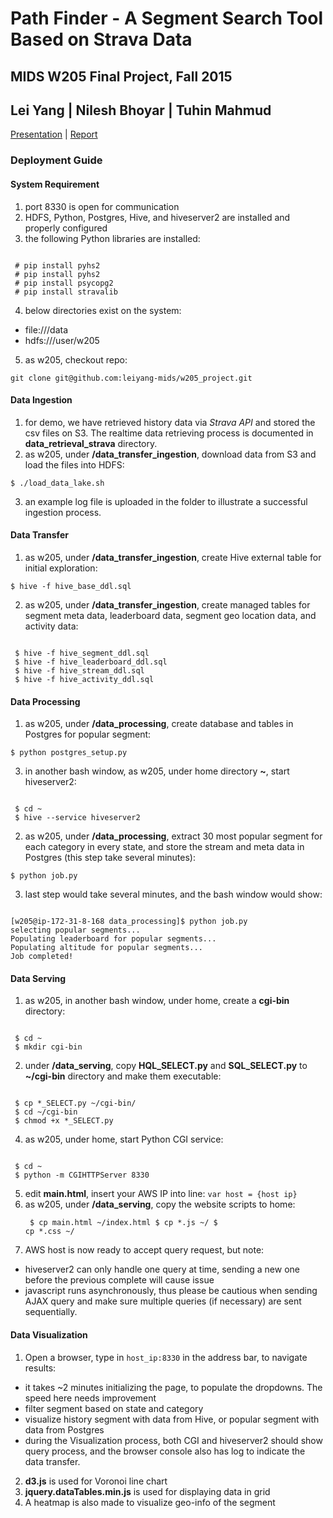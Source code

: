 # Path Finder - A Segment Search Tool Based on Strava Data
## MIDS W205 Final Project, Fall 2015
## Lei Yang | Nilesh Bhoyar | Tuhin Mahmud

[Presentation](https://docs.google.com/presentation/d/1pim14yNgvikb0B_u9qBCHCCKgfz6F1oQElEXCFS8BZs/edit?usp=sharing) | [Report](https://docs.google.com/document/d/1Re0OAcl693crMTo4GkVPOpoh8rliut2znPDM0IlNpRE/edit?usp=sharing)

### Deployment Guide
#### System Requirement
1. port 8330 is open for communication
2. HDFS, Python, Postgres, Hive, and hiveserver2 are installed and properly configured
3. the following Python libraries are installed:
<pre><code>
 # pip install pyhs2
 # pip install pyhs2
 # pip install psycopg2
 # pip install stravalib
</code></pre>
4. below directories exist on the system:
 - file:///data
 - hdfs:///user/w205
5. as w205, checkout repo:
<pre><code>git clone git@github.com:leiyang-mids/w205_project.git</code></pre>

#### Data Ingestion
1. for demo, we have retrieved history data via *Strava API* and stored the csv files on S3. The realtime data retrieving process is documented in **data_retrieval_strava** directory.
2. as w205, under **/data_transfer_ingestion**, download data from S3 and load the files into HDFS:
<pre><code>$ ./load_data_lake.sh</code></pre>
3. an example log file is uploaded in the folder to illustrate a successful ingestion process.

#### Data Transfer
1. as w205, under **/data_transfer_ingestion**, create Hive external table for initial exploration:       
<pre><code>$ hive -f hive_base_ddl.sql</code></pre>
2. as w205, under **/data_transfer_ingestion**, create managed tables for segment meta data, leaderboard data, segment geo location data, and activity data:
<pre><code>
 $ hive -f hive_segment_ddl.sql
 $ hive -f hive_leaderboard_ddl.sql
 $ hive -f hive_stream_ddl.sql
 $ hive -f hive_activity_ddl.sql
</code></pre>

#### Data Processing
1. as w205, under **/data_processing**, create database and tables in Postgres for popular segment:
<pre><code>$ python postgres_setup.py</code></pre>
3. in another bash window, as w205, under home directory **~**, start hiveserver2:
<pre><code>
 $ cd ~
 $ hive --service hiveserver2
</code></pre>
2. as w205, under **/data_processing**, extract 30 most popular segment for each category in every state, and store the stream and meta data in Postgres (this step take several minutes):
<pre><code>$ python job.py</code></pre>
3. last step would take several minutes, and the bash window would show:
<pre><code>
[w205@ip-172-31-8-168 data_processing]$ python job.py
selecting popular segments...
Populating leaderboard for popular segments...
Populating altitude for popular segments...
Job completed!
</code></pre>

#### Data Serving
1. as w205, in another bash window, under home, create a **cgi-bin** directory:
<pre><code>
 $ cd ~
 $ mkdir cgi-bin
</code></pre>
2. under **/data_serving**, copy **HQL_SELECT.py** and **SQL_SELECT.py** to **~/cgi-bin** directory and make them executable:
<pre><code>
 $ cp *_SELECT.py ~/cgi-bin/
 $ cd ~/cgi-bin
 $ chmod +x *_SELECT.py      
</code></pre>
4. as w205, under home, start Python CGI service:
<pre><code>
 $ cd ~
 $ python -m CGIHTTPServer 8330
</code></pre>
5. edit **main.html**, insert your AWS IP into line: <code>var host = {host ip}</code>
6. as w205, under **/data_serving**, copy the website scripts to home:
<code><pre>
$ cp main.html ~/index.html
$ cp *.js ~/
$ cp *.css ~/
</code></pre>
5. AWS host is now ready to accept query request, but note:
  - hiveserver2 can only handle one query at time, sending a new one before the previous complete will cause issue
  - javascript runs asynchronously, thus please be cautious when sending AJAX query and make sure multiple queries (if necessary) are sent sequentially.

#### Data Visualization
1. Open a browser, type in <code>host_ip:8330</code> in the address bar, to navigate results:
  - it takes ~2 minutes initializing the page, to populate the dropdowns. The speed here needs improvement
  - filter segment based on state and category
  - visualize history segment with data from Hive, or popular segment with data from Postgres
  - during the Visualization process, both CGI and hiveserver2 should show query process, and the browser console also has log to indicate the data transfer.
2. **d3.js** is used for Voronoi line chart
3. **jquery.dataTables.min.js** is used for displaying data in grid
4. A heatmap is also made to visualize geo-info of the segment
